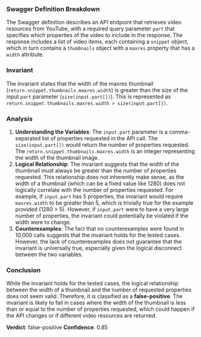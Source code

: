 ### Swagger Definition Breakdown
The Swagger definition describes an API endpoint that retrieves video resources from YouTube, with a required query parameter `part` that specifies which properties of the video to include in the response. The response includes a list of video items, each containing a `snippet` object, which in turn contains a `thumbnails` object with a `maxres` property that has a `width` attribute.

### Invariant
The invariant states that the width of the maxres thumbnail (`return.snippet.thumbnails.maxres.width`) is greater than the size of the input `part` parameter (`size(input.part[])`). This is represented as `return.snippet.thumbnails.maxres.width > size(input.part[])`.

### Analysis
1. **Understanding the Variables**: The `input.part` parameter is a comma-separated list of properties requested in the API call. The `size(input.part[])` would return the number of properties requested. The `return.snippet.thumbnails.maxres.width` is an integer representing the width of the thumbnail image.
2. **Logical Relationship**: The invariant suggests that the width of the thumbnail must always be greater than the number of properties requested. This relationship does not inherently make sense, as the width of a thumbnail (which can be a fixed value like 1280) does not logically correlate with the number of properties requested. For example, if `input.part` has 5 properties, the invariant would require `maxres.width` to be greater than 5, which is trivially true for the example provided (1280 > 5). However, if `input.part` were to have a very large number of properties, the invariant could potentially be violated if the width were to change.
3. **Counterexamples**: The fact that no counterexamples were found in 10,000 calls suggests that the invariant holds for the tested cases. However, the lack of counterexamples does not guarantee that the invariant is universally true, especially given the logical disconnect between the two variables.

### Conclusion
While the invariant holds for the tested cases, the logical relationship between the width of a thumbnail and the number of requested properties does not seem valid. Therefore, it is classified as a **false-positive**. The invariant is likely to fail in cases where the width of the thumbnail is less than or equal to the number of properties requested, which could happen if the API changes or if different video resources are returned. 

**Verdict**: false-positive
**Confidence**: 0.85
